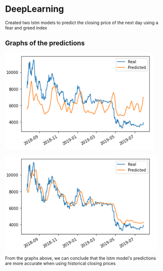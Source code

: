 # DeepLearning

Created two lstm models to predict the closing price of the next day using a fear and greed index

## Graphs of the predictions  

![Fear and greed index prediction graph](../Resources/FNG_Predictions.png)

![Predictions using the closing prices](../Resources/ClosingPrice_predictions.png)

From the graphs above, we can conclude that the lstm model's predictions are more accurate when using historical closing prices